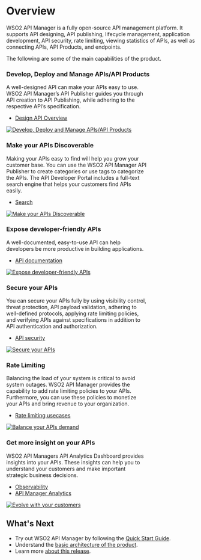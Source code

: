 # Overview

WSO2 API Manager is a fully open-source API management platform. It supports API designing, API publishing, lifecycle management, application development, API security, rate limiting, viewing statistics of APIs, as well as connecting APIs, API Products, and endpoints.

The following are some of the main capabilities of the product.

### Develop, Deploy and Manage APIs/API Products

<div style="width: 100%; overflow: hidden;">

<div class="leftContentOverview" style="width:75% !important;">A well-designed API can make your APIs easy to use. WSO2 API Manager’s API Publisher guides you through API creation to API Publishing, while adhering to the respective API’s specification. 
    <ul>
        <li><a href="{{base_path}}/manage-apis/design/design-api-overview/">Design API Overview</li>
    </ul>
  </div>
  
  <div class="rightImageOverview">
          <a href='{{base_path}}/assets/img/get_started/overview/icons/design-and-runtime-governance.png'>
              <img src='{{base_path}}/assets/img/get_started/overview/icons/design-and-runtime-governance.png' alt="Develop, Deploy and Manage APIs/API Products" />
          </a>
      </div>
</div>

### Make your APIs Discoverable

<div style="width: 100%; overflow: hidden;">

<div class="leftContentOverview" style="width:75% !important;">Making your APIs easy to find will help you grow your customer base. You can use the WSO2 API Manager API Publisher to create categories or use tags to categorize the APIs. The API Developer Portal includes a full-text search engine that helps your customers find APIs easily.
    <ul>
        <li><a href="{{base_path}}/consume/discover-apis/search/">Search</li>
    </ul>
  </div>
  
  <div class="rightImageOverview">
          <a href='{{base_path}}/assets/img/get_started/overview/icons/service-discovery.png'>
              <img src='{{base_path}}/assets/img/get_started/overview/icons/service-discovery.png' alt="Make your APIs Discoverable" />
          </a>
      </div>
</div>

### Expose developer-friendly APIs

<div style="width: 100%; overflow: hidden;">

<div class="leftContentOverview" style="width:75% !important;">A well-documented, easy-to-use API can help developers be more productive in building applications.  
    <ul>
        <li><a href="{{base_path}}/manage-apis/design/api-documentation/add-api-documentation/">API documentation</li>
    </ul>
  </div>
  
  <div class="rightImageOverview">
          <a href='{{base_path}}/assets/img/get_started/overview/icons/securely-expose-apis.png'>
              <img src='{{base_path}}/assets/img/get_started/overview/icons/securely-expose-apis.png' alt="Expose developer-friendly APIs" />
          </a>
      </div>
</div>

### Secure your APIs

<div style="width: 100%; overflow: hidden;">

<div class="leftContentOverview" style="width:75% !important;">You can secure your APIs fully by using visibility control, threat protection, API payload validation, adhering to well-defined protocols, applying rate limiting policies, and verifying APIs against specifications in addition to API authentication and authorization.
    <ul>
        <li><a href="{{base_path}}/manage-apis/design/api-security/api-authentication/api-authentication-overview/">API security</li>
    </ul>
  </div>
  
  <div class="rightImageOverview">
          <a href='{{base_path}}/assets/img/get_started/overview/icons/api-security-and-policy-enforcement.png'>
              <img src='{{base_path}}/assets/img/get_started/overview/icons/api-security-and-policy-enforcement.png' alt="Secure your APIs" />
          </a>
      </div>
</div>

### Rate Limiting

<div style="width: 100%; overflow: hidden;">

<div class="leftContentOverview" style="width:75% !important;">Balancing the load of your system is critical to avoid system outages. WSO2 API Manager provides the capability to add rate limiting policies to your APIs. Furthermore, you can use these policies to monetize your APIs and bring revenue to your organization.  
    <ul>
        <li><a href="{{base_path}}/manage-apis/design/rate-limiting/introducing-throttling-use-cases/">Rate limiting usecases</li>
    </ul>
  </div>
  
  <div class="rightImageOverview">
          <a href='{{base_path}}/assets/img/get_started/overview/rate-limiting.png'>
              <img src='{{base_path}}/assets/img/get_started/overview/rate-limiting.png'  alt="Balance your APIs demand" />
          </a>
      </div>
</div>

### Get more insight on your APIs

<div style="width: 100%; overflow: hidden;">

<div class="leftContentOverview" style="width:75% !important;">WSO2 API Managers API Analytics Dashboard provides insights into your APIs. These insights can help you to understand your customers and make important strategic business decisions.
    <ul>
        <li><a href="{{base_path}}/monitoring/observability/observability-overview/">Observability</li>
        <li><a href="{{base_path}}/monitoring/api-analytics/choreo-analytics/getting-started-guide">API Manager Analytics</li>
    </ul>
  </div>
  
  <div class="rightImageOverview">
          <a href='{{base_path}}/assets/img/get_started/overview/icons/business-insights.png'>
              <img src='{{base_path}}/assets/img/get_started/overview/icons/business-insights.png' alt="Evolve with your customers" />
          </a>
      </div>
</div>

## What's Next

- Try out WSO2 API Manager by following the [Quick Start Guide]({{base_path}}/get-started/api-manager-quick-start-guide).
- Understand the [basic architecture of the product]({{base_path}}/get-started/apim-architecture).
- Learn more [about this release]({{base_path}}/get-started/about-this-release).
